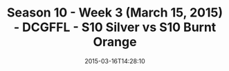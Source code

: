 ---
title: Season 10 - Week 3 (March 15, 2015) - DCGFFL - S10 Silver vs S10 Burnt Orange
teams-score:
- team: _teams/s10-silver.md
  score: 27
- team: _teams/s10-burnt-orange.md
  score: 20
mvp: Ken G. (Silver); Jake C. (Burnt Orange)
game-ball: N/A
season: 10
week: 3
date: '2015-03-16T14:28:10'
pageid: season-10-week-three-4441-vs-4422
---